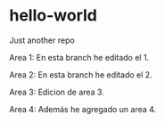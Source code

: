 # hello-world
Just another repo

Area 1:
En esta branch he editado el 1.

Area 2:
En esta branch he editado el 2.

Area 3:
Edicion de area 3.

Area 4:
Además he agregado un area 4.
